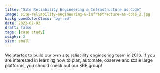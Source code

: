 ```yaml
---
title: "Site Reliability Engineering & Infrastructure as Code"
image: site-reliability-engineering-&-infrastructure-as-code_2.jpg
backgroundColorClass: "bg-red" 
date: 2022-02-02
draft: false
tags: [case study]
weight: 2
size: small
---
```


We started to build our own site reliability engineering team in 2016. If you are interested in learning how to plan, automate, observe and scale large platforms, you should check out our SRE group!
